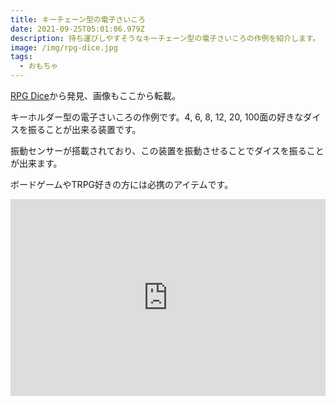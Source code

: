 ```yaml
---
title: キーチェーン型の電子さいころ
date: 2021-09-25T05:01:06.979Z
description: 持ち運びしやすそうなキーチェーン型の電子さいころの作例を紹介します。
image: /img/rpg-dice.jpg
tags:
  - おもちゃ
---
```

[RPG Dice](https://www.tindie.com/products/rcs27/rpg-dice/)から発見、画像もここから転載。

キーホルダー型の電子さいころの作例です。4, 6, 8, 12, 20, 100面の好きなダイスを振ることが出来る装置です。

振動センサーが搭載されており、この装置を振動させることでダイスを振ることが出来ます。

ボードゲームやTRPG好きの方には必携のアイテムです。

<iframe width="100%" height="315" src="https://www.youtube.com/embed/qRSKKldW5s8" title="YouTube video player" frameborder="0" allow="accelerometer; autoplay; clipboard-write; encrypted-media; gyroscope; picture-in-picture" allowfullscreen></iframe>




